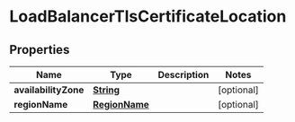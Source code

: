 

# LoadBalancerTlsCertificateLocation


## Properties

| Name | Type | Description | Notes |
|------------ | ------------- | ------------- | -------------|
|**availabilityZone** | [**String**](String.md) |  |  [optional] |
|**regionName** | [**RegionName**](RegionName.md) |  |  [optional] |



